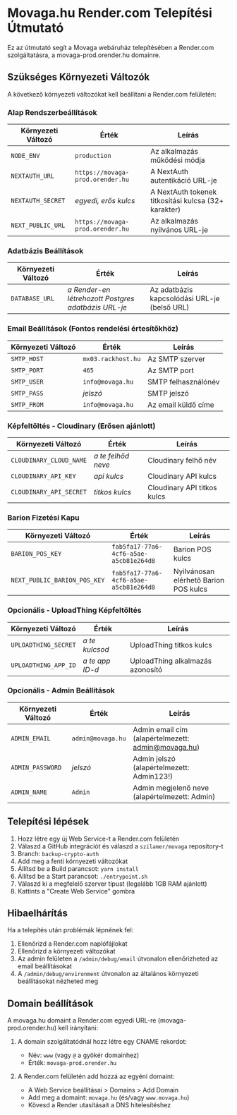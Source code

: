 # Movaga.hu Render.com Telepítési Útmutató

Ez az útmutató segít a Movaga webáruház telepítésében a Render.com szolgáltatásra, a movaga-prod.orender.hu domainre.

## Szükséges Környezeti Változók

A következő környezeti változókat kell beállítani a Render.com felületén:

### Alap Rendszerbeállítások

| Környezeti Változó | Érték | Leírás |
|-------------------|-------|--------|
| `NODE_ENV` | `production` | Az alkalmazás működési módja |
| `NEXTAUTH_URL` | `https://movaga-prod.orender.hu` | A NextAuth autentikáció URL-je |
| `NEXTAUTH_SECRET` | *egyedi, erős kulcs* | A NextAuth tokenek titkosítási kulcsa (32+ karakter) |
| `NEXT_PUBLIC_URL` | `https://movaga-prod.orender.hu` | Az alkalmazás nyilvános URL-je |

### Adatbázis Beállítások

| Környezeti Változó | Érték | Leírás |
|-------------------|-------|--------|
| `DATABASE_URL` | *a Render-en létrehozott Postgres adatbázis URL-je* | Az adatbázis kapcsolódási URL-je (belső URL) |

### Email Beállítások (Fontos rendelési értesítőkhöz)

| Környezeti Változó | Érték | Leírás |
|-------------------|-------|--------|
| `SMTP_HOST` | `mx03.rackhost.hu` | Az SMTP szerver |
| `SMTP_PORT` | `465` | Az SMTP port |
| `SMTP_USER` | `info@movaga.hu` | SMTP felhasználónév |
| `SMTP_PASS` | *jelszó* | SMTP jelszó |
| `SMTP_FROM` | `info@movaga.hu` | Az email küldő címe |

### Képfeltöltés - Cloudinary (Erősen ajánlott)

| Környezeti Változó | Érték | Leírás |
|-------------------|-------|--------|
| `CLOUDINARY_CLOUD_NAME` | *a te felhőd neve* | Cloudinary felhő név |
| `CLOUDINARY_API_KEY` | *api kulcs* | Cloudinary API kulcs |
| `CLOUDINARY_API_SECRET` | *titkos kulcs* | Cloudinary API titkos kulcs |

### Barion Fizetési Kapu

| Környezeti Változó | Érték | Leírás |
|-------------------|-------|--------|
| `BARION_POS_KEY` | `fab5fa17-77a6-4cf6-a5ae-a5cb81e264d8` | Barion POS kulcs |
| `NEXT_PUBLIC_BARION_POS_KEY` | `fab5fa17-77a6-4cf6-a5ae-a5cb81e264d8` | Nyilvánosan elérhető Barion POS kulcs |

### Opcionális - UploadThing Képfeltöltés

| Környezeti Változó | Érték | Leírás |
|-------------------|-------|--------|
| `UPLOADTHING_SECRET` | *a te kulcsod* | UploadThing titkos kulcs |
| `UPLOADTHING_APP_ID` | *a te app ID-d* | UploadThing alkalmazás azonosító |

### Opcionális - Admin Beállítások

| Környezeti Változó | Érték | Leírás |
|-------------------|-------|--------|
| `ADMIN_EMAIL` | `admin@movaga.hu` | Admin email cím (alapértelmezett: admin@movaga.hu) |
| `ADMIN_PASSWORD` | *jelszó* | Admin jelszó (alapértelmezett: Admin123!) |
| `ADMIN_NAME` | `Admin` | Admin megjelenő neve (alapértelmezett: Admin) |

## Telepítési lépések

1. Hozz létre egy új Web Service-t a Render.com felületén
2. Válaszd a GitHub integrációt és válaszd a `szilamer/movaga` repository-t
3. Branch: `backup-crypto-auth`
4. Add meg a fenti környezeti változókat
5. Állítsd be a Build parancsot: `yarn install`
6. Állítsd be a Start parancsot: `./entrypoint.sh`
7. Válaszd ki a megfelelő szerver típust (legalább 1GB RAM ajánlott)
8. Kattints a "Create Web Service" gombra

## Hibaelhárítás

Ha a telepítés után problémák lépnének fel:

1. Ellenőrizd a Render.com naplófájlokat
2. Ellenőrizd a környezeti változókat
3. Az admin felületen a `/admin/debug/email` útvonalon ellenőrizheted az email beállításokat
4. A `/admin/debug/environment` útvonalon az általános környezeti beállításokat nézheted meg

## Domain beállítások

A movaga.hu domaint a Render.com egyedi URL-re (movaga-prod.orender.hu) kell irányítani:

1. A domain szolgáltatódnál hozz létre egy CNAME rekordot:
   - Név: `www` (vagy `@` a gyökér domainhez)
   - Érték: `movaga-prod.orender.hu`

2. A Render.com felületén add hozzá az egyéni domaint:
   - A Web Service beállításai > Domains > Add Domain
   - Add meg a domaint: `movaga.hu` (és/vagy `www.movaga.hu`)
   - Kövesd a Render utasításait a DNS hitelesítéshez 